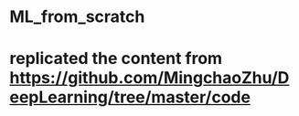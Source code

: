 # ML_from_scratch
# replicated the content from https://github.com/MingchaoZhu/DeepLearning/tree/master/code

